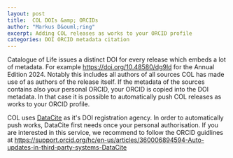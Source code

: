 ```yaml
---
layout: post
title:  COL DOIs &amp; ORCIDs
author: "Markus D&ouml;ring"
excerpt: Adding COL releases as works to your ORCID profile
categories: DOI ORCID metadata citation
---
```


Catalogue of Life issues a distinct DOI for every release which embeds a lot of metadata.
For example https://doi.org/10.48580/dg9ld for the Annual Edition 2024.
Notably this includes all authors of all sources COL has made use of as authors of the release itself.
If the metadata of the sources contains also your personal ORCID, your ORCID is copied into the DOI metadata.
In that case it is possible to automatically push COL releases as works to your ORCID profile.

COL uses [DataCite](https://datacite.org/) as it's DOI registration agency.
In order to automatically push works, DataCite first needs once your personal authorisation.
If you are interested in this service, we recommend to follow the ORCID guidlines at https://support.orcid.org/hc/en-us/articles/360006894594-Auto-updates-in-third-party-systems-DataCite

